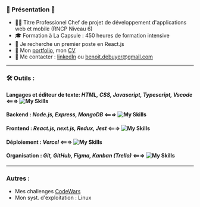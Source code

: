
### 👋 Présentation 👋
- :man_student: Titre Professionel Chef de projet de développement d'applications web et mobile (RNCP Niveau 6)
- :mortar_board: Formation à La Capsule : 450 heures de formation intensive
- 👯 Je recherche un premier poste en React.js
- :pushpin: Mon [portfolio](talentsenaction.fr), mon [CV](talentsenaction.fr)
- :newspaper: Me contacter : [linkedIn](https://www.linkedin.com/in/benoitdebuyer/) ou benoit.debuyer@gmail.com
-----------------
### :hammer_and_wrench: Outils :
#### Langages et éditeur de texte: *HTML, CSS, Javascript, Typescript, Vscode* <===> ![My Skills](https://skillicons.dev/icons?i=html,css,js,ts,vscode)

#### Backend :  *Node.js, Express, MongoDB* <===>  ![My Skills](https://skillicons.dev/icons?i=nodejs,express,mongodb) 

#### Frontend : *React.js, next.js, Redux, Jest*   <===>    ![My Skills](https://skillicons.dev/icons?i=react,nextjs,redux,jest)

#### Déploiement : *Vercel* <===> ![My Skills](https://skillicons.dev/icons?i=vercel)

#### Organisation : *Git, GitHub, Figma, Kanban (Trello)* <===> ![My Skills](https://skillicons.dev/icons?i=git,github,figma)
-----------------
### Autres :
- Mes challenges [CodeWars](https://www.codewars.com/users/debuyer)
- Mon syst. d'exploitation : Linux

